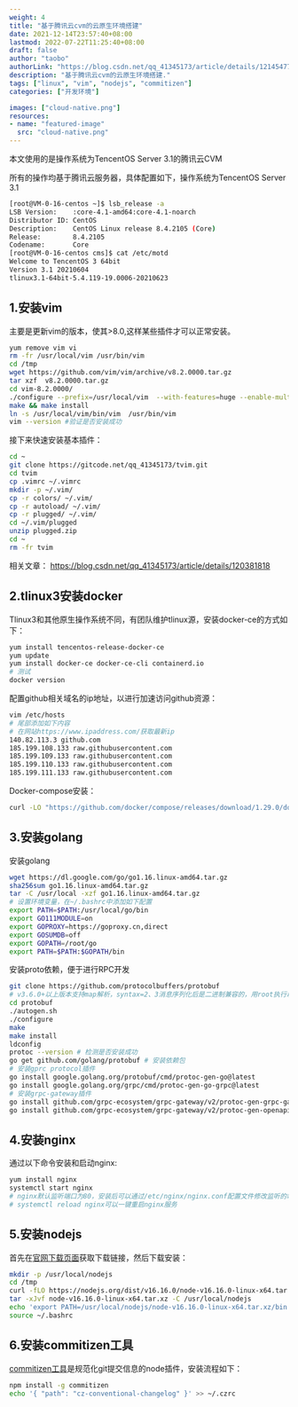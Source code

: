 ```yaml
---
weight: 4
title: "基于腾讯云cvm的云原生环境搭建"
date: 2021-12-14T23:57:40+08:00
lastmod: 2022-07-22T11:25:40+08:00
draft: false
author: "taobo"
authorLink: "https://blog.csdn.net/qq_41345173/article/details/121454774"
description: "基于腾讯云cvm的云原生环境搭建."
tags: ["linux", "vim", "nodejs", "commitizen"]
categories: ["开发环境"]

images: ["cloud-native.png"]
resources:
- name: "featured-image"
  src: "cloud-native.png"
---
```


本文使用的是操作系统为TencentOS Server 3.1的腾讯云CVM
<!--more-->

所有的操作均基于腾讯云服务器，具体配置如下，操作系统为TencentOS Server 3.1

```bash
[root@VM-0-16-centos ~]$ lsb_release -a
LSB Version:    :core-4.1-amd64:core-4.1-noarch
Distributor ID: CentOS
Description:    CentOS Linux release 8.4.2105 (Core) 
Release:        8.4.2105
Codename:       Core
[root@VM-0-16-centos cms]$ cat /etc/motd
Welcome to TencentOS 3 64bit
Version 3.1 20210604
tlinux3.1-64bit-5.4.119-19.0006-20210623
```

## 1.安装vim

主要是更新vim的版本，使其>8.0,这样某些插件才可以正常安装。

```bash
yum remove vim vi
rm -fr /usr/local/vim /usr/bin/vim
cd /tmp
wget https://github.com/vim/vim/archive/v8.2.0000.tar.gz 
tar xzf  v8.2.0000.tar.gz 
cd vim-8.2.0000/
./configure --prefix=/usr/local/vim  --with-features=huge --enable-multibyte --enable-gtk3-check  --enable-rubyinterp=yes --with-python3-command=python3 --enable-python3interp=yes --enable-perlinterp=yes --enable-luainterp=yes --enable-cscope 
make && make install
ln -s /usr/local/vim/bin/vim  /usr/bin/vim
vim --version #验证是否安装成功
```

接下来快速安装基本插件：

```bash
cd ~
git clone https://gitcode.net/qq_41345173/tvim.git
cd tvim
cp .vimrc ~/.vimrc
mkdir -p ~/.vim/
cp -r colors/ ~/.vim/
cp -r autoload/ ~/.vim/
cp -r plugged/ ~/.vim/
cd ~/.vim/plugged
unzip plugged.zip
cd ~
rm -fr tvim
```

相关文章：
<https://blog.csdn.net/qq_41345173/article/details/120381818>

## 2.tlinux3安装docker

Tlinux3和其他原生操作系统不同，有团队维护tlinux源，安装docker-ce的方式如下：

```bash
yum install tencentos-release-docker-ce
yum update
yum install docker-ce docker-ce-cli containerd.io
# 测试
docker version
```

配置github相关域名的ip地址，以进行加速访问github资源：

```bash
vim /etc/hosts
# 尾部添加如下内容
# 在网站https://www.ipaddress.com/获取最新ip
140.82.113.3 github.com
185.199.108.133 raw.githubusercontent.com
185.199.109.133 raw.githubusercontent.com
185.199.110.133 raw.githubusercontent.com
185.199.111.133 raw.githubusercontent.com
```

Docker-compose安装：

```bash
curl -LO "https://github.com/docker/compose/releases/download/1.29.0/docker-compose-$(uname -s)-$(uname -m)" -o /usr/local/bin/docker-compose
```

## 3.安装golang

安装golang

```bash
wget https://dl.google.com/go/go1.16.linux-amd64.tar.gz
sha256sum go1.16.linux-amd64.tar.gz
tar -C /usr/local -xzf go1.16.linux-amd64.tar.gz
# 设置环境变量，在~/.bashrc中添加如下配置
export PATH=$PATH:/usr/local/go/bin
export GO111MODULE=on
export GOPROXY=https://goproxy.cn,direct
export GOSUMDB=off
export GOPATH=/root/go
export PATH=$PATH:$GOPATH/bin
```

安装proto依赖，便于进行RPC开发

```bash
git clone https://github.com/protocolbuffers/protobuf
# v3.6.0+以上版本支持map解析，syntax=2、3消息序列化后是二进制兼容的，用root执行以下命令
cd protobuf
./autogen.sh
./configure
make
make install
ldconfig
protoc --version # 检测是否安装成功
go get github.com/golang/protobuf # 安装依赖包
# 安装gprc protocol插件
go install google.golang.org/protobuf/cmd/protoc-gen-go@latest
go install google.golang.org/grpc/cmd/protoc-gen-go-grpc@latest
# 安装grpc-gateway插件
go install github.com/grpc-ecosystem/grpc-gateway/v2/protoc-gen-grpc-gateway@latest
go install github.com/grpc-ecosystem/grpc-gateway/v2/protoc-gen-openapiv2@latest
```

## 4.安装nginx

通过以下命令安装和启动nginx:

```bash
yum install nginx
systemctl start nginx
# nginx默认监听端口为80，安装后可以通过/etc/nginx/nginx.conf配置文件修改监听的端口
# systemctl reload nginx可以一键重启nginx服务
```

## 5.安装nodejs

首先在[官网下载页面](https://nodejs.org/zh-cn/download/)获取下载链接，然后下载安装：

```bash
mkdir -p /usr/local/nodejs
cd /tmp
curl -fLO https://nodejs.org/dist/v16.16.0/node-v16.16.0-linux-x64.tar.xz
tar -xJvf node-v16.16.0-linux-x64.tar.xz -C /usr/local/nodejs
echo 'export PATH=/usr/local/nodejs/node-v16.16.0-linux-x64.tar.xz/bin:$PATH' >> ~/.bashrc 
source ~/.bashrc
```

## 6.安装commitizen工具

[commitizen工具](https://github.com/commitizen/cz-cli)是规范化git提交信息的node插件，安装流程如下：

```bash
npm install -g commitizen
echo '{ "path": "cz-conventional-changelog" }' >> ~/.czrc
```
